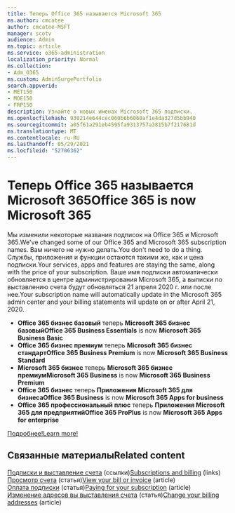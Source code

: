 ```yaml
---
title: Теперь Office 365 называется Microsoft 365
ms.author: cmcatee
author: cmcatee-MSFT
manager: scotv
audience: Admin
ms.topic: article
ms.service: o365-administration
localization_priority: Normal
ms.collection:
- Adm_O365
ms.custom: AdminSurgePortfolio
search.appverid:
- MET150
- MOE150
- FRP150
description: Узнайте о новых именах Microsoft 365 подписки.
ms.openlocfilehash: 930214e644cec060b6b6060af1e4da327d5bb940
ms.sourcegitcommit: a05f61a291eb4595fa9313757a3815b7f217681d
ms.translationtype: MT
ms.contentlocale: ru-RU
ms.lasthandoff: 05/29/2021
ms.locfileid: "52706362"
---
```

# <a name="office-365-is-now-microsoft-365"></a><span data-ttu-id="4e9c3-103">Теперь Office 365 называется Microsoft 365</span><span class="sxs-lookup"><span data-stu-id="4e9c3-103">Office 365 is now Microsoft 365</span></span>

<span data-ttu-id="4e9c3-104">Мы изменили некоторые названия подписок на Office 365 и Microsoft 365.</span><span class="sxs-lookup"><span data-stu-id="4e9c3-104">We've changed some of our Office 365 and Microsoft 365 subscription names.</span></span> <span data-ttu-id="4e9c3-105">Вам ничего не нужно делать.</span><span class="sxs-lookup"><span data-stu-id="4e9c3-105">You don't need to do a thing.</span></span> <span data-ttu-id="4e9c3-106">Службы, приложения и функции остаются такими же, как и цена подписки.</span><span class="sxs-lookup"><span data-stu-id="4e9c3-106">Your services, apps and features are staying the same, along with the price of your subscription.</span></span> <span data-ttu-id="4e9c3-107">Ваше имя подписки автоматически обновляется в центре администрирования Microsoft 365, а выписки по выставлению счета будут обновляться 21 апреля 2020 г. или после нее.</span><span class="sxs-lookup"><span data-stu-id="4e9c3-107">Your subscription name will automatically update in the Microsoft 365 admin center and your billing statements will update on or after April 21, 2020.</span></span>

- <span data-ttu-id="4e9c3-108">**Office 365 бизнес базовый** теперь **Microsoft 365 бизнес базовый**</span><span class="sxs-lookup"><span data-stu-id="4e9c3-108">**Office 365 Business Essentials** is now **Microsoft 365 Business Basic**</span></span>
- <span data-ttu-id="4e9c3-109">**Office 365 бизнес премиум** теперь **Microsoft 365 бизнес стандарт**</span><span class="sxs-lookup"><span data-stu-id="4e9c3-109">**Office 365 Business Premium** is now **Microsoft 365 Business Standard**</span></span>
- <span data-ttu-id="4e9c3-110">**Microsoft 365 бизнес** теперь **Microsoft 365 бизнес премиум**</span><span class="sxs-lookup"><span data-stu-id="4e9c3-110">**Microsoft 365 Business** is now **Microsoft 365 Business Premium**</span></span>
- <span data-ttu-id="4e9c3-111">**Office 365 бизнес** теперь **Приложения Microsoft 365 для бизнеса**</span><span class="sxs-lookup"><span data-stu-id="4e9c3-111">**Office 365 Business** is now **Microsoft 365 Apps for business**</span></span>
- <span data-ttu-id="4e9c3-112">**Office 365 профессиональный плюс** теперь **Приложения Microsoft 365 для предприятий**</span><span class="sxs-lookup"><span data-stu-id="4e9c3-112">**Office 365 ProPlus** is now **Microsoft 365 Apps for enterprise**</span></span>

[<span data-ttu-id="4e9c3-113">Подробнее!</span><span class="sxs-lookup"><span data-stu-id="4e9c3-113">Learn more!</span></span>](https://go.microsoft.com/fwlink/?linkid=2120533)

## <a name="related-content"></a><span data-ttu-id="4e9c3-114">Связанные материалы</span><span class="sxs-lookup"><span data-stu-id="4e9c3-114">Related content</span></span>

<span data-ttu-id="4e9c3-115">[Подписки и выставление счета](../commerce/index.yml) (ссылки)</span><span class="sxs-lookup"><span data-stu-id="4e9c3-115">[Subscriptions and billing](../commerce/index.yml) (links)</span></span>\
<span data-ttu-id="4e9c3-116">[Просмотр счета](../commerce/billing-and-payments/view-your-bill-or-invoice.md) (статья)</span><span class="sxs-lookup"><span data-stu-id="4e9c3-116">[View your bill or invoice](../commerce/billing-and-payments/view-your-bill-or-invoice.md) (article)</span></span>\
<span data-ttu-id="4e9c3-117">[Оплата подписки](../commerce/billing-and-payments/pay-for-your-subscription.md) (статья)</span><span class="sxs-lookup"><span data-stu-id="4e9c3-117">[Paying for your subscription](../commerce/billing-and-payments/pay-for-your-subscription.md) (article)</span></span>\
<span data-ttu-id="4e9c3-118">[Изменение адресов вы выставления счета](../commerce/billing-and-payments/change-your-billing-addresses.md) (статья)</span><span class="sxs-lookup"><span data-stu-id="4e9c3-118">[Change your billing addresses](../commerce/billing-and-payments/change-your-billing-addresses.md) (article)</span></span>
